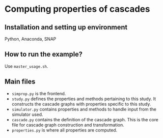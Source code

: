 # Computing properties of cascades

## Installation and setting up environment
Python, Anaconda, SNAP

## How to run the example?
Use ``master_usage.sh``.

## Main files
* ``simprop.py`` is the frontend.
* ``study.py`` defines the properties and methods pertaining to
  this study. It constructs the cascade graphs with properties specific to
  this study.
* ``simulator.py`` contains properties and methods to handle input from the
  simulator used.
* ``cascade.py`` contains the definition of the cascade graph. This is the
  core file for cascade graph construction and transformation.
* ``properties.py`` is where all properties are computed.
